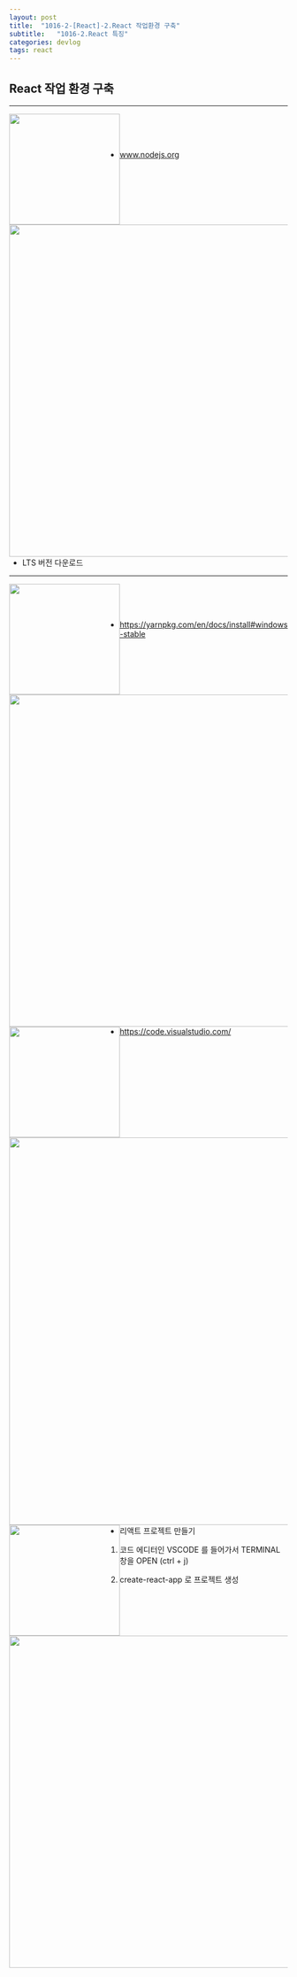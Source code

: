 ```yaml
---
layout: post
title:  "1016-2-[React]-2.React 작업환경 구축"
subtitle:   "1016-2.React 특징"
categories: devlog
tags: react
---
```


## React 작업 환경 구축
---

<img style="float: left;" src="https://user-images.githubusercontent.com/49095304/69627506-0e53e100-108e-11ea-8796-da80776fd11c.png" width="200"/><br/><br/><br/>

- www.nodejs.org

<img style="float: left;" src="https://user-images.githubusercontent.com/49095304/69627721-80c4c100-108e-11ea-9ee6-a9389aaa57f6.JPG" width="600"/><br/><br/><br/><br/><br/><br/>
<br/><br/><br/><br/><br/><br/><br/><br/><br/><br/>

- LTS 버전 다운로드

---

<img style="float: left;" src="https://user-images.githubusercontent.com/49095304/69627849-cda89780-108e-11ea-8b08-6b05855b3a1a.png" width="200"/><br/><br/><br/>

- https://yarnpkg.com/en/docs/install#windows-stable

<img style="float: left;" src="https://user-images.githubusercontent.com/49095304/69628475-0fd1d900-108f-11ea-8edd-82f5cf72d133.JPG" width="600"/><br/><br/><br/><br/><br/><br/>
<br/><br/><br/><br/><br/><br/><br/><br/><br/><br/><br/><br/>

---

<img style="float: left;" src="https://user-images.githubusercontent.com/49095304/69629312-7e169b80-108f-11ea-87e5-39f9b8711f26.png" width="200"/><br/><br/><br/>

- https://code.visualstudio.com/

<img style="float: left;" src="https://user-images.githubusercontent.com/49095304/69629684-b918cf00-108f-11ea-93e0-f09da35514a6.JPG" width="700"/><br/><br/><br/><br/><br/><br/>
<br/><br/><br/><br/><br/><br/><br/><br/><br/><br/><br/><br/>

---

<img style="float: left;" src="https://user-images.githubusercontent.com/49095304/69630092-0432e200-1090-11ea-86e7-e2485d17fb6c.png" width="200"/><br/><br/><br/>

- 리액트 프로젝트 만들기

1. 코드 에디터인 VSCODE 를 들어가서 TERMINAL 창을 OPEN (ctrl + j)

2. create-react-app 로 프로젝트 생성

<img style="float: left;" src="https://user-images.githubusercontent.com/49095304/69630750-92a76380-1090-11ea-9a68-8956bf323975.JPG" width="600"/><br/><br/><br/><br/><br/><br/><br/>

~~~

PS D:\react-study\test> create-react-app ./

Creating a new React app in D:\react-study\test.

Installing packages. This might take a couple of minutes.
Installing react, react-dom, and react-scripts...

yarn add v1.19.1
[1/4] Resolving packages...
[2/4] Fetching packages...
info fsevents@1.2.9: The platform "win32" is incompatible with this module.
info "fsevents@1.2.9" is an optional dependency and failed compatibility check. Excluding it from installation.
info fsevents@2.0.7: The platform "win32" is incompatible with this module.
info "fsevents@2.0.7" is an optional dependency and failed compatibility check. Excluding it from installation.
[3/4] Linking dependencies...
warning "react-scripts > @typescript-eslint/eslint-plugin > tsutils@3.17.1" has unmet peer dependency "typescript@>=2.8.0 || >= 3.2.0-dev || >= 3.3.0-dev || >= 3.4.0-dev || >= 3.5.0-dev || >= 3.6.0-dev || >= 3.6.0-beta || >=
3.7.0-dev || >= 3.7.0-beta".
[4/4] Building fresh packages...
success Saved lockfile.
success Saved 7 new dependencies.
info Direct dependencies
├─ react-dom@16.12.0
├─ react-scripts@3.2.0
└─ react@16.12.0
info All dependencies
├─ react-app-polyfill@1.0.4
├─ react-dev-utils@9.1.0
├─ react-dom@16.12.0
├─ react-error-overlay@6.0.3
├─ react-scripts@3.2.0
├─ react@16.12.0
└─ scheduler@0.18.0
Done in 23.94s.

Success! Created test at D:\react-study\test
Inside that directory, you can run several commands:

  yarn start
    Starts the development server.

  yarn build
    Bundles the app into static files for production.

  yarn test
    Starts the test runner.

  yarn eject
    Removes this tool and copies build dependencies, configuration files
    and scripts into the app directory. If you do this, you can’t go back!

We suggest that you begin by typing:

  cd D:\react-study\test
  yarn start

Happy hacking!
PS D:\react-study\test>

~~~


3. npm start / yarn start 로 프로젝트 시작!
